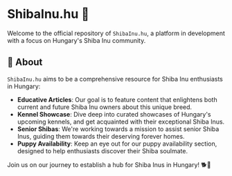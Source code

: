 # ShibaInu.hu 🐾

Welcome to the official repository of `ShibaInu.hu`, a platform in development with a focus on Hungary's Shiba Inu community. 

## 📖 About

`ShibaInu.hu` aims to be a comprehensive resource for Shiba Inu enthusiasts in Hungary:
- **Educative Articles**: Our goal is to feature content that enlightens both current and future Shiba Inu owners about this unique breed.
- **Kennel Showcase**: Dive deep into curated showcases of Hungary's upcoming kennels, and get acquainted with their exceptional Shiba Inus.
- **Senior Shibas**: We're working towards a mission to assist senior Shiba Inus, guiding them towards their deserving forever homes.
- **Puppy Availability**: Keep an eye out for our puppy availability section, designed to help enthusiasts discover their Shiba soulmate.

Join us on our journey to establish a hub for Shiba Inus in Hungary! 🐕💞
